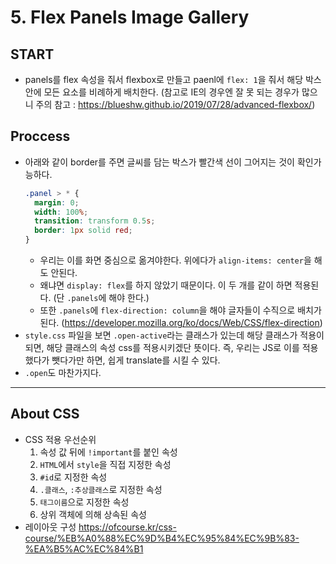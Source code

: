 # 5. Flex Panels Image Gallery
## START
- panels를 flex 속성을 줘서 flexbox로 만들고 paenl에 `flex: 1`을 줘서 해당 박스 안에 모든 요소를 비례하게 배치한다. (참고로 IE의 경우엔 잘 못 되는 경우가 많으니 주의 참고 : https://blueshw.github.io/2019/07/28/advanced-flexbox/)
## Proccess
- 아래와 같이 border를 주면 글씨를 담는 박스가 빨간색 선이 그어지는 것이 확인가능하다.
  ```css
  .panel > * {
    margin: 0;
    width: 100%;
    transition: transform 0.5s;
    border: 1px solid red;
  }
  ```
  - 우리는 이를 화면 중심으로 옮겨야한다. 위에다가 `align-items: center`을 해도 안된다.
  - 왜냐면 `display: flex`를 하지 않았기 때문이다. 이 두 개를 같이 하면 적용된다. (단 `.panels`에 해야 한다.)
  - 또한 `.panels`에 `flex-direction: column`을 해야 글자들이 수직으로 배치가 된다. (https://developer.mozilla.org/ko/docs/Web/CSS/flex-direction)
- `style.css` 파일을 보면 `.open-active`라는 클래스가 있는데 해당 클래스가 적용이 되면, 해당 클래스의 속성 css를 적용시키겠단 뜻이다. 즉, 우리는 JS로 이를 적용했다가 뺏다가만 하면, 쉽게 translate를 시킬 수 있다.
- `.open`도 마찬가지다.
---
## About CSS
- CSS 적용 우선순위
  1. 속성 값 뒤에 `!important`를 붙인 속성
  2. `HTML`에서 `style`을 직접 지정한 속성
  3. `#id`로 지정한 속성
  4. `.클래스`, `:추상클래스`로 지정한 속성
  5. `태그이름`으로 지정한 속성
  6. 상위 객체에 의해 상속된 속성
- 레이아웃 구성
  https://ofcourse.kr/css-course/%EB%A0%88%EC%9D%B4%EC%95%84%EC%9B%83-%EA%B5%AC%EC%84%B1